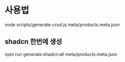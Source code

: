 # 사용법

node scripts/generate-crud.js meta/products.meta.json

## shadcn 한번에 생성

npm run generate:shadcn:all meta/products.meta.json
